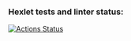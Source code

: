 ### Hexlet tests and linter status:
[![Actions Status](https://github.com/TessaVesper/fullstack-javascript-project-44/workflows/hexlet-check/badge.svg)](https://github.com/TessaVesper/fullstack-javascript-project-44/actions)